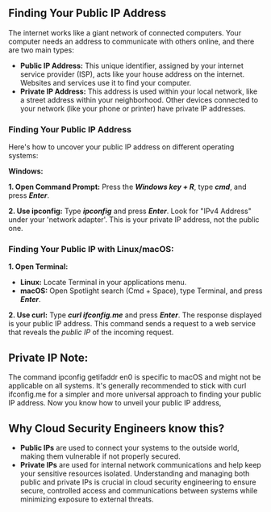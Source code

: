 ## Finding Your Public IP Address

The internet works like a giant network of connected computers. Your computer needs an address to communicate with others online, and there are two main types:

* **Public IP Address:** This unique identifier, assigned by your internet service provider (ISP), acts like your house address on the internet. Websites and services use it to find your computer.
* **Private IP Address:** This address is used within your local network, like a street address within your neighborhood. Other devices connected to your network (like your phone or printer) have private IP addresses.

### Finding Your Public IP Address

Here's how to uncover your public IP address on different operating systems:

**Windows:**

**1. Open Command Prompt:** Press the _**Windows key + R**_, type _**cmd**_, and press _**Enter**_.  

**2. Use ipconfig:** Type _**ipconfig**_ and press _**Enter**_. Look for "IPv4 Address" under your 'network adapter'. This is your private IP address, not the public one.

### Finding Your Public IP with Linux/macOS:  

**1. Open Terminal:**
* **Linux:** Locate Terminal in your applications menu.
* **macOS:** Open Spotlight search (Cmd + Space), type Terminal, and press _**Enter**_.

**2. Use curl:** Type _**curl ifconfig.me**_ and press _**Enter**_. The response displayed is your public IP address. This command sends a request to a web service that reveals the _public IP_ of the incoming request.

## Private IP Note:
The command ipconfig getifaddr en0 is specific to macOS and might not be applicable on all systems. It's generally recommended to stick with curl ifconfig.me for a simpler and more universal approach to finding your public IP address.
Now you know how to unveil your public IP address, 

## Why Cloud Security Engineers know this? 
* **Public IPs** are used to connect your systems to the outside world, making them vulnerable if not properly secured.
* **Private IPs** are used for internal network communications and help keep your sensitive resources isolated.
Understanding and managing both public and private IPs is crucial in cloud security engineering to ensure secure, controlled access and communications between systems while minimizing exposure to external threats.
